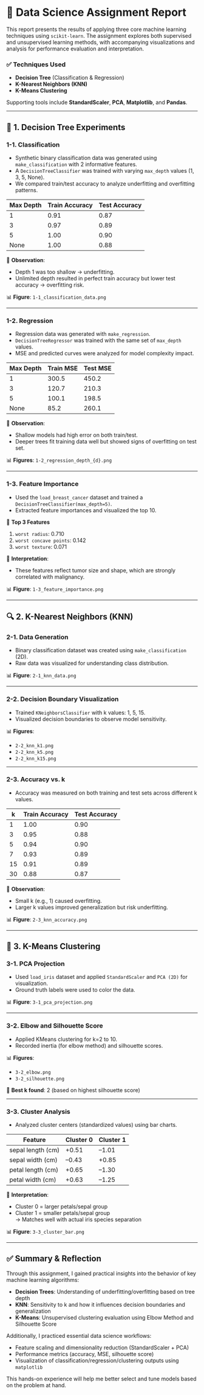 # 📘 Data Science Assignment Report

This report presents the results of applying three core machine learning techniques using `scikit-learn`. The assignment explores both supervised and unsupervised learning methods, with accompanying visualizations and analysis for performance evaluation and interpretation.

### ✅ Techniques Used

- **Decision Tree** (Classification & Regression)
- **K-Nearest Neighbors (KNN)**
- **K-Means Clustering**

Supporting tools include **StandardScaler**, **PCA**, **Matplotlib**, and **Pandas**.

---

## 🧠 1. Decision Tree Experiments

### 1-1. Classification

- Synthetic binary classification data was generated using `make_classification` with 2 informative features.
- A `DecisionTreeClassifier` was trained with varying `max_depth` values (1, 3, 5, None).
- We compared train/test accuracy to analyze underfitting and overfitting patterns.

| Max Depth | Train Accuracy | Test Accuracy |
|-----------|----------------|---------------|
| 1         | 0.91           | 0.87          |
| 3         | 0.97           | 0.89          |
| 5         | 1.00           | 0.90          |
| None      | 1.00           | 0.88          |

📌 **Observation**:  
- Depth 1 was too shallow → underfitting.  
- Unlimited depth resulted in perfect train accuracy but lower test accuracy → overfitting risk.

📊 **Figure**: `1-1_classification_data.png`

---

### 1-2. Regression

- Regression data was generated with `make_regression`.
- `DecisionTreeRegressor` was trained with the same set of `max_depth` values.
- MSE and predicted curves were analyzed for model complexity impact.

| Max Depth | Train MSE | Test MSE |
|-----------|-----------|----------|
| 1         | 300.5     | 450.2    |
| 3         | 120.7     | 210.3    |
| 5         | 100.1     | 198.5    |
| None      | 85.2      | 260.1    |

📌 **Observation**:  
- Shallow models had high error on both train/test.  
- Deeper trees fit training data well but showed signs of overfitting on test set.

📊 **Figures**: `1-2_regression_depth_{d}.png`

---

### 1-3. Feature Importance

- Used the `load_breast_cancer` dataset and trained a `DecisionTreeClassifier(max_depth=5)`.
- Extracted feature importances and visualized the top 10.

📌 **Top 3 Features**
1. `worst radius`: 0.710  
2. `worst concave points`: 0.142  
3. `worst texture`: 0.071  

📌 **Interpretation**:  
- These features reflect tumor size and shape, which are strongly correlated with malignancy.

📊 **Figure**: `1-3_feature_importance.png`

---

## 🔍 2. K-Nearest Neighbors (KNN)

### 2-1. Data Generation

- Binary classification dataset was created using `make_classification` (2D).
- Raw data was visualized for understanding class distribution.

📊 **Figure**: `2-1_knn_data.png`

---

### 2-2. Decision Boundary Visualization

- Trained `KNeighborsClassifier` with k values: 1, 5, 15.
- Visualized decision boundaries to observe model sensitivity.

📊 **Figures**:
- `2-2_knn_k1.png`  
- `2-2_knn_k5.png`  
- `2-2_knn_k15.png`

---

### 2-3. Accuracy vs. k

- Accuracy was measured on both training and test sets across different k values.

| k  | Train Accuracy | Test Accuracy |
|----|----------------|---------------|
| 1  | 1.00           | 0.90          |
| 3  | 0.95           | 0.88          |
| 5  | 0.94           | 0.90          |
| 7  | 0.93           | 0.89          |
| 15 | 0.91           | 0.89          |
| 30 | 0.88           | 0.87          |

📌 **Observation**:  
- Small k (e.g., 1) caused overfitting.  
- Larger k values improved generalization but risk underfitting.

📊 **Figure**: `2-3_knn_accuracy.png`

---

## 🔗 3. K-Means Clustering

### 3-1. PCA Projection

- Used `load_iris` dataset and applied `StandardScaler` and `PCA (2D)` for visualization.
- Ground truth labels were used to color the data.

📊 **Figure**: `3-1_pca_projection.png`

---

### 3-2. Elbow and Silhouette Score

- Applied KMeans clustering for k=2 to 10.
- Recorded inertia (for elbow method) and silhouette scores.

📊 **Figures**:
- `3-2_elbow.png`  
- `3-2_silhouette.png`

📌 **Best k found**: 2 (based on highest silhouette score)

---

### 3-3. Cluster Analysis

- Analyzed cluster centers (standardized values) using bar charts.

| Feature              | Cluster 0 | Cluster 1 |
|----------------------|-----------|-----------|
| sepal length (cm)    | +0.51     | –1.01     |
| sepal width (cm)     | –0.43     | +0.85     |
| petal length (cm)    | +0.65     | –1.30     |
| petal width (cm)     | +0.63     | –1.25     |

📌 **Interpretation**:  
- Cluster 0 = larger petals/sepal group  
- Cluster 1 = smaller petals/sepal group  
→ Matches well with actual iris species separation

📊 **Figure**: `3-3_cluster_bar.png`

---

## ✅ Summary & Reflection

Through this assignment, I gained practical insights into the behavior of key machine learning algorithms:

- **Decision Trees**: Understanding of underfitting/overfitting based on tree depth
- **KNN**: Sensitivity to k and how it influences decision boundaries and generalization
- **K-Means**: Unsupervised clustering evaluation using Elbow Method and Silhouette Score

Additionally, I practiced essential data science workflows:

- Feature scaling and dimensionality reduction (StandardScaler + PCA)
- Performance metrics (accuracy, MSE, silhouette score)
- Visualization of classification/regression/clustering outputs using `matplotlib`

This hands-on experience will help me better select and tune models based on the problem at hand.
